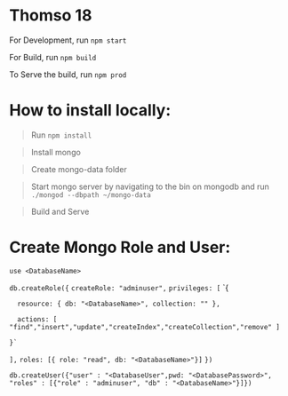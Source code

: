 # Thomso 18

For Development, run `npm start`

For Build, run `npm build`

To Serve the build, run `npm prod`

# How to install locally:

> Run `npm install`

> Install mongo

> Create mongo-data folder

> Start mongo server by navigating to the bin on mongodb and run `./mongod --dbpath ~/mongo-data`

> Build and Serve

# Create Mongo Role and User:

`use <DatabaseName>`

`db.createRole({`
`createRole: "adminuser",`
`privileges: [`
`{

      resource: { db: "<DatabaseName>", collection: "" },

      actions: [ "find","insert","update","createIndex","createCollection","remove" ]

    }`

`],`
`roles: [{ role: "read", db: "<DatabaseName>"}]`
`})`

`db.createUser({"user" : "<DatabaseUser",pwd: "<DatabasePassword>", "roles" : [{"role" : "adminuser", "db" : "<DatabaseName>"}]})`
